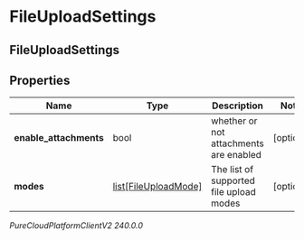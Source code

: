 # FileUploadSettings

## FileUploadSettings

## Properties

|Name | Type | Description | Notes|
|------------ | ------------- | ------------- | -------------|
| **enable_attachments** | bool | whether or not attachments are enabled | [optional] |
| **modes** | [list[FileUploadMode]](FileUploadMode) | The list of supported file upload modes | [optional] |



_PureCloudPlatformClientV2 240.0.0_
